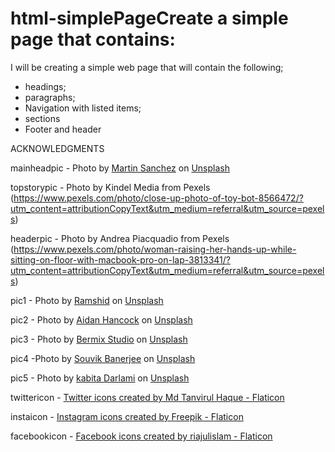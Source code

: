 # html-simplePageCreate a simple page that contains:

I  will be creating a simple web page that will contain the following;
- headings;
- paragraphs;
- Navigation with listed items;
- sections
- Footer and header

ACKNOWLEDGMENTS

mainheadpic - Photo by <a href="https://unsplash.com/@zekedrone?utm_source=unsplash&utm_medium=referral&utm_content=creditCopyText">Martin Sanchez</a> on <a href="https://unsplash.com/s/photos/meta?utm_source=unsplash&utm_medium=referral&utm_content=creditCopyText">Unsplash</a>
  
topstorypic - Photo by Kindel Media from Pexels (https://www.pexels.com/photo/close-up-photo-of-toy-bot-8566472/?utm_content=attributionCopyText&utm_medium=referral&utm_source=pexels)

headerpic - Photo by Andrea Piacquadio from Pexels (https://www.pexels.com/photo/woman-raising-her-hands-up-while-sitting-on-floor-with-macbook-pro-on-lap-3813341/?utm_content=attributionCopyText&utm_medium=referral&utm_source=pexels)

pic1 - Photo by <a href="https://unsplash.com/@_ramshid?utm_source=unsplash&utm_medium=referral&utm_content=creditCopyText">Ramshid</a> on <a href="https://unsplash.com/s/photos/oneplus-9pro?utm_source=unsplash&utm_medium=referral&utm_content=creditCopyText">Unsplash</a>
  
pic2 - Photo by <a href="https://unsplash.com/@aidanmh?utm_source=unsplash&utm_medium=referral&utm_content=creditCopyText">Aidan Hancock</a> on <a href="https://unsplash.com/s/photos/macbook-air?utm_source=unsplash&utm_medium=referral&utm_content=creditCopyText">Unsplash</a>
  
pic3 -  Photo by <a href="https://unsplash.com/@bermixstudio?utm_source=unsplash&utm_medium=referral&utm_content=creditCopyText">Bermix Studio</a> on <a href="https://unsplash.com/s/photos/crypto?utm_source=unsplash&utm_medium=referral&utm_content=creditCopyText">Unsplash</a>
  
pic4 -Photo by <a href="https://unsplash.com/@rswebsols?utm_source=unsplash&utm_medium=referral&utm_content=creditCopyText">Souvik Banerjee</a> on <a href="https://unsplash.com/s/photos/twitter?utm_source=unsplash&utm_medium=referral&utm_content=creditCopyText">Unsplash</a>
   
pic5 - Photo by <a href="https://unsplash.com/@itskabita?utm_source=unsplash&utm_medium=referral&utm_content=creditCopyText">kabita Darlami</a> on <a href="https://unsplash.com/s/photos/call-of-duty?utm_source=unsplash&utm_medium=referral&utm_content=creditCopyText">Unsplash</a>
  
  twittericon - <a href="https://www.flaticon.com/free-icons/twitter" title="twitter icons">Twitter icons created by Md Tanvirul Haque - Flaticon</a>
  
  instaicon - <a href="https://www.flaticon.com/free-icons/instagram" title="instagram icons">Instagram icons created by Freepik - Flaticon</a>
  
  facebookicon - <a href="https://www.flaticon.com/free-icons/facebook" title="facebook icons">Facebook icons created by riajulislam - Flaticon</a>
   


